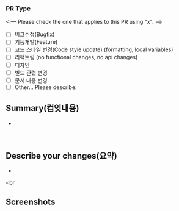 ### PR Type
<!— Please check the one that applies to this PR using "x". —>

- [ ] 버그수정(Bugfix)
- [ ] 기능개발(Feature)
- [ ] 코드 스타일 변경(Code style update) (formatting, local variables)
- [ ] 리팩토링 (no functional changes, no api changes)
- [ ] 디자인
- [ ] 빌드 관련 변경
- [ ] 문서 내용 변경
- [ ] Other… Please describe:

## Summary(컴잇내용)

-

<br>

## Describe your changes(요약)

-

<br

## Screenshots
